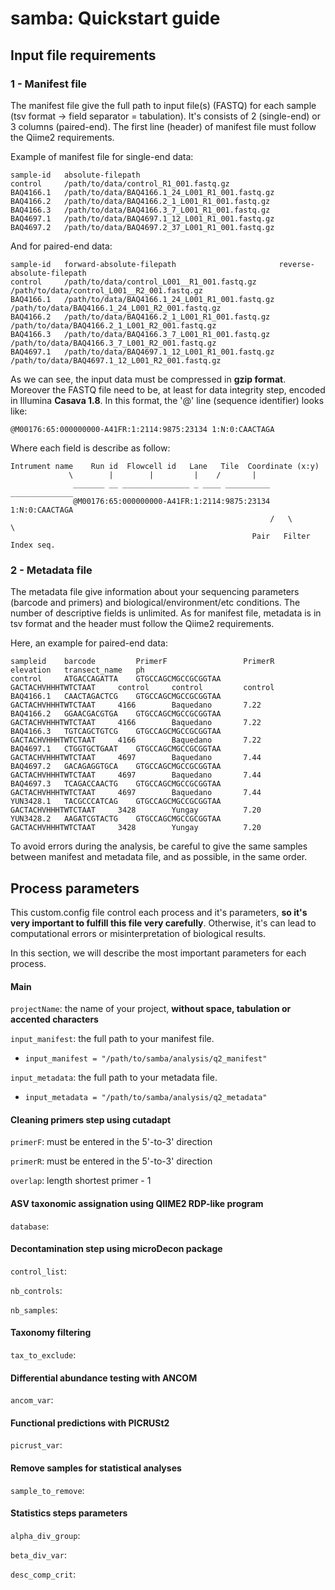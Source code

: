 # samba: Quickstart guide

## Input file requirements
### 1 - Manifest file

The manifest file give the full path to input file(s) (FASTQ) for each sample (tsv format -> field separator = tabulation). It's consists of 2 (single-end) or 3 columns (paired-end).  The first line (header) of manifest file must follow the Qiime2 requirements.

Example of manifest file for single-end data:
```
sample-id   absolute-filepath
control     /path/to/data/control_R1_001.fastq.gz
BAQ4166.1   /path/to/data/BAQ4166.1_24_L001_R1_001.fastq.gz
BAQ4166.2   /path/to/data/BAQ4166.2_1_L001_R1_001.fastq.gz
BAQ4166.3   /path/to/data/BAQ4166.3_7_L001_R1_001.fastq.gz
BAQ4697.1   /path/to/data/BAQ4697.1_12_L001_R1_001.fastq.gz
BAQ4697.2   /path/to/data/BAQ4697.2_37_L001_R1_001.fastq.gz
```

And for paired-end data:
```
sample-id   forward-absolute-filepath                       reverse-absolute-filepath
control     /path/to/data/control_L001__R1_001.fastq.gz     /path/to/data/control_L001__R2_001.fastq.gz
BAQ4166.1   /path/to/data/BAQ4166.1_24_L001_R1_001.fastq.gz /path/to/data/BAQ4166.1_24_L001_R2_001.fastq.gz
BAQ4166.2   /path/to/data/BAQ4166.2_1_L001_R1_001.fastq.gz  /path/to/data/BAQ4166.2_1_L001_R2_001.fastq.gz
BAQ4166.3   /path/to/data/BAQ4166.3_7_L001_R1_001.fastq.gz  /path/to/data/BAQ4166.3_7_L001_R2_001.fastq.gz
BAQ4697.1   /path/to/data/BAQ4697.1_12_L001_R1_001.fastq.gz /path/to/data/BAQ4697.1_12_L001_R2_001.fastq.gz
```

As we can see, the input data must be compressed in **gzip format**. Moreover the FASTQ file need to be, at least for data integrity step, encoded in Illumina **Casava 1.8**. In this format, the '@' line (sequence identifier) looks like:
```
@M00176:65:000000000-A41FR:1:2114:9875:23134 1:N:0:CAACTAGA
```
Where each field is describe as follow:
```
Intrument name    Run id  Flowcell id   Lane   Tile  Coordinate (x:y)
             \        |        |         |    /       | 
              _______ __ _______________ _ ____ __________ ______________
              @M00176:65:000000000-A41FR:1:2114:9875:23134 1:N:0:CAACTAGA
                                                          /   \         \
                                                      Pair   Filter   Index seq.
```

### 2 - Metadata file
The metadata file give information about your sequencing parameters (barcode and primers) and biological/environment/etc conditions. The number of descriptive fields is unlimited. As for manifest file, metadata is in tsv format and the header must follow the Qiime2 requirements.

Here, an example for paired-end data:

```
sampleid    barcode         PrimerF                 PrimerR                 elevation   transect_name   ph
control     ATGACCAGATTA    GTGCCAGCMGCCGCGGTAA     GACTACHVHHHTWTCTAAT     control     control         control
BAQ4166.1   CAACTAGACTCG    GTGCCAGCMGCCGCGGTAA     GACTACHVHHHTWTCTAAT     4166        Baquedano       7.22
BAQ4166.2   GGAACGACGTGA    GTGCCAGCMGCCGCGGTAA     GACTACHVHHHTWTCTAAT     4166        Baquedano       7.22
BAQ4166.3   TGTCAGCTGTCG    GTGCCAGCMGCCGCGGTAA     GACTACHVHHHTWTCTAAT     4166        Baquedano       7.22
BAQ4697.1   CTGGTGCTGAAT    GTGCCAGCMGCCGCGGTAA     GACTACHVHHHTWTCTAAT     4697        Baquedano       7.44
BAQ4697.2   GACAGAGGTGCA    GTGCCAGCMGCCGCGGTAA     GACTACHVHHHTWTCTAAT     4697        Baquedano       7.44
BAQ4697.3   TCAGACCAACTG    GTGCCAGCMGCCGCGGTAA     GACTACHVHHHTWTCTAAT     4697        Baquedano       7.44
YUN3428.1   TACGCCCATCAG    GTGCCAGCMGCCGCGGTAA     GACTACHVHHHTWTCTAAT     3428        Yungay          7.20
YUN3428.2   AAGATCGTACTG    GTGCCAGCMGCCGCGGTAA     GACTACHVHHHTWTCTAAT     3428        Yungay          7.20
```

To avoid errors during the analysis, be careful to give the same samples between manifest and metadata file, and as possible, in the same order.

## Process parameters
This custom.config file control each process and it's parameters, **so it's very important to fulfill this file very carefully**. Otherwise, it's can lead to computational errors or misinterpretation of biological results.

In this section, we will describe the most important parameters for each process.

#### Main
```projectName```: the name of your project, **without space, tabulation or accented characters**

```input_manifest```: the full path to your manifest file. 

- ```input_manifest = "/path/to/samba/analysis/q2_manifest"```

```input_metadata```: the full path to your metadata file.
- ```input_metadata = "/path/to/samba/analysis/q2_metadata"```

#### Cleaning primers step using cutadapt
```primerF```: must be entered in the 5'-to-3' direction

```primerR```: must be entered in the 5'-to-3' direction

```overlap```: length shortest primer - 1

#### ASV taxonomic assignation using QIIME2 RDP-like program
```database```:

#### Decontamination step using microDecon package
```control_list```:

```nb_controls```:

```nb_samples```:

#### Taxonomy filtering
```tax_to_exclude```:

#### Differential abundance testing with ANCOM
```ancom_var```: 

#### Functional predictions with PICRUSt2
```picrust_var```: 

#### Remove samples for statistical analyses
```sample_to_remove```:

#### Statistics steps parameters
```alpha_div_group```: 

```beta_div_var```:
 
```desc_comp_crit```: 
